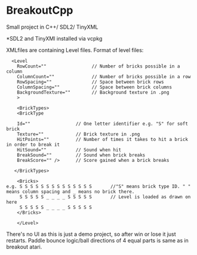 # BreakoutCpp
Small project in C++/ SDL2/ TinyXML

*SDL2 and TinyXMl installed via vcpkg

XMLfiles are containing Level files. 
Format of level files: 
      
      <Level
        RowCount=""                 // Number of bricks possible in a column 
        ColumnCount=""              // Number of bricks possible in a row 
        RowSpacing=""               // Space between brick rows      
        ColumnSpacing=""            // Space between brick columns
        BackgroundTexture=""        // Background texture in .png
        >
        
        <BrickTypes>
        <BrickType
        
        Id=""                 // One letter identifier e.g. "S" for soft brick
        Texture=""            // Brick texture in .png
        HitPoints=""          // Number of times it takes to hit a brick in order to break it
        HitSound=""           // Sound when hit
        BreakSound=""         // Sound when brick breaks
        BreakScore="" />      // Score gained when a brick breaks
       
       </BrickTypes>
        
        <Bricks>
    e.g. S S S S S S S S S S S S S S       //"S" means brick type ID. " " means column spacing and _ means no brick there.
         S S S S S _ _ _ _ S S S S S       // Level is loaded as drawn on here
         S S S S S _ _ _ _ S S S S S  	  
        </Bricks>

        </Level>
        
There's no UI as this is just a demo project, so after win or lose it just restarts.
Paddle bounce logic/ball directions of 4 equal parts is same as in breakout atari.
